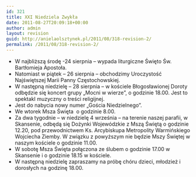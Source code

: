 ```yaml
---
id: 321
title: XXI Niedziela Zwykła
date: 2011-08-27T20:09:18+00:00
author: admin
layout: revision
guid: http://anielaolsztynek.pl/2011/08/318-revision-2/
permalink: /2011/08/318-revision-2/
---
```

  * W najbliższą środę -24 sierpnia &#8211; wypada liturgiczne Święto Św. Bartłomieja Apostoła.
  * Natomiast w piątek &#8211; 26 sierpnia &#8211; obchodzimy Uroczystość Najświętszej Marii Panny Częstochowskiej.
  * W następną niedzielę &#8211; 28 sierpnia &#8211; w kościele Błogosławionej Doroty odbędzie się koncert grupy &#8222;Mocni w wierze&#8221;, o godzinie 18.00. Jest to spektakl muzyczny o treści religijnej.
  * Jest do nabycia nowy numer &#8222;Gościa Niedzielnego&#8221;.
  * We wtorek Msza Święta  o godzinie 8.00.
  * Za dwa tygodnie &#8211; w niedzielę 4 września &#8211; na terenie naszej parafii, w Skansenie, odbędą się Dożynki Wojewódzkie z Mszą Świętą o godzinie 12.20, pod przewodnictwem Ks. Arcybiskupa Metropolity Warmińskiego Wojciecha Ziemby. W związku z powyższym nie będzie Mszy Świętej w naszym kościele o godzinie 11.00.
  * W sobotę Msza Święta połączona ze ślubem o godzinie 17.00 w Skansenie i o godzinie 18.15 w kościele.
  * W następną niedzielę zapraszamy na próbę chóru dzieci, młodzież i dorosłych na godzinę 18.00.